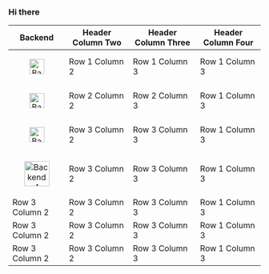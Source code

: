 ### Hi there 

| Backend | Header Column Two | Header Column Three | Header Column Four |
|-------------------|-------------------|---------------------|--------------------|
|<p align="center"><img src="https://cdn.worldvectorlogo.com/logos/django.svg" alt="Backend1" width="30" height="30"/></p>| Row 1 Column 2 | Row 1 Column 3 | Row 1 Column 3 |
|<p align="center"><img src="https://cdn.worldvectorlogo.com/logos/flask.svg" alt="Backend2" width="30" height="30"/></p>| Row 2 Column 2 | Row 2 Column 3 | Row 1 Column 3 |
|<p align="center"><img src="https://cdn.worldvectorlogo.com/logos/fastapi.svg" alt="Backend3" width="30" height="30"/></p>| Row 3 Column 2 | Row 3 Column 3 | Row 1 Column 3 |
|<p align="center"><img src="https://streamlit.io/images/brand/streamlit-logo-primary-colormark-darktext.png" alt="Backend4" width="50" height="50"/></p>| Row 3 Column 2 | Row 3 Column 3 | Row 1 Column 3 |
| Row 3 Column 2 | Row 3 Column 2 | Row 3 Column 3 | Row 1 Column 3 |
| Row 3 Column 2 | Row 3 Column 2 | Row 3 Column 3 | Row 1 Column 3 |
| Row 3 Column 2 | Row 3 Column 2 | Row 3 Column 3 | Row 1 Column 3 |
